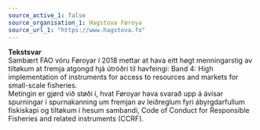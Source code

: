 ```yaml
---
source_active_1: false
source_organisation_1: Hagstova Føroya
source_url_1: "https://www.hagstova.fo"
---
```

<b>Tekstsvar</b>  
Sambært FAO vóru Føroyar í 2018 mettar at hava eitt høgt menningarstig av tiltøkum at fremja atgongd hjá útróðri til havfeingi: Band 4: High implementation of instruments for access to resources and markets for small-scale fisheries.  
Metingin er gjørd við støði í, hvat Føroyar hava svarað upp á ávísar spurningar í spurnakanning um fremjan av leiðreglum fyri ábyrgdarfullum fiskiskapi og tiltøkum í hesum sambandi, Code of Conduct for Responsible Fisheries and related instruments (CCRF).
